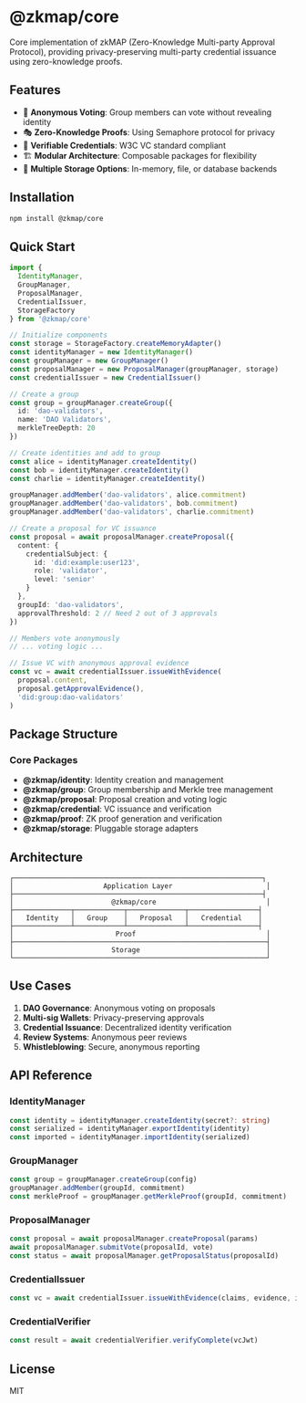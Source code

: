 # @zkmap/core

Core implementation of zkMAP (Zero-Knowledge Multi-party Approval Protocol), providing privacy-preserving multi-party credential issuance using zero-knowledge proofs.

## Features

- 🔐 **Anonymous Voting**: Group members can vote without revealing identity
- 🎭 **Zero-Knowledge Proofs**: Using Semaphore protocol for privacy
- 📜 **Verifiable Credentials**: W3C VC standard compliant
- 🏗️ **Modular Architecture**: Composable packages for flexibility
- 💾 **Multiple Storage Options**: In-memory, file, or database backends

## Installation

```bash
npm install @zkmap/core
```

## Quick Start

```typescript
import {
  IdentityManager,
  GroupManager,
  ProposalManager,
  CredentialIssuer,
  StorageFactory
} from '@zkmap/core'

// Initialize components
const storage = StorageFactory.createMemoryAdapter()
const identityManager = new IdentityManager()
const groupManager = new GroupManager()
const proposalManager = new ProposalManager(groupManager, storage)
const credentialIssuer = new CredentialIssuer()

// Create a group
const group = groupManager.createGroup({
  id: 'dao-validators',
  name: 'DAO Validators',
  merkleTreeDepth: 20
})

// Create identities and add to group
const alice = identityManager.createIdentity()
const bob = identityManager.createIdentity()
const charlie = identityManager.createIdentity()

groupManager.addMember('dao-validators', alice.commitment)
groupManager.addMember('dao-validators', bob.commitment)
groupManager.addMember('dao-validators', charlie.commitment)

// Create a proposal for VC issuance
const proposal = await proposalManager.createProposal({
  content: {
    credentialSubject: {
      id: 'did:example:user123',
      role: 'validator',
      level: 'senior'
    }
  },
  groupId: 'dao-validators',
  approvalThreshold: 2 // Need 2 out of 3 approvals
})

// Members vote anonymously
// ... voting logic ...

// Issue VC with anonymous approval evidence
const vc = await credentialIssuer.issueWithEvidence(
  proposal.content,
  proposal.getApprovalEvidence(),
  'did:group:dao-validators'
)
```

## Package Structure

### Core Packages

- **@zkmap/identity**: Identity creation and management
- **@zkmap/group**: Group membership and Merkle tree management
- **@zkmap/proposal**: Proposal creation and voting logic
- **@zkmap/credential**: VC issuance and verification
- **@zkmap/proof**: ZK proof generation and verification
- **@zkmap/storage**: Pluggable storage adapters

## Architecture

```
┌─────────────────────────────────────────────────────────────┐
│                      Application Layer                       │
├─────────────────────────────────────────────────────────────┤
│                        @zkmap/core                           │
├──────────────┬────────────┬──────────────┬─────────────────┤
│   Identity   │   Group    │   Proposal   │   Credential    │
├──────────────┴────────────┴──────────────┴─────────────────┤
│                         Proof                                │
├──────────────────────────────────────────────────────────────┤
│                        Storage                               │
└──────────────────────────────────────────────────────────────┘
```

## Use Cases

1. **DAO Governance**: Anonymous voting on proposals
2. **Multi-sig Wallets**: Privacy-preserving approvals
3. **Credential Issuance**: Decentralized identity verification
4. **Review Systems**: Anonymous peer reviews
5. **Whistleblowing**: Secure, anonymous reporting

## API Reference

### IdentityManager

```typescript
const identity = identityManager.createIdentity(secret?: string)
const serialized = identityManager.exportIdentity(identity)
const imported = identityManager.importIdentity(serialized)
```

### GroupManager

```typescript
const group = groupManager.createGroup(config)
groupManager.addMember(groupId, commitment)
const merkleProof = groupManager.getMerkleProof(groupId, commitment)
```

### ProposalManager

```typescript
const proposal = await proposalManager.createProposal(params)
await proposalManager.submitVote(proposalId, vote)
const status = await proposalManager.getProposalStatus(proposalId)
```

### CredentialIssuer

```typescript
const vc = await credentialIssuer.issueWithEvidence(claims, evidence, issuerDID)
```

### CredentialVerifier

```typescript
const result = await credentialVerifier.verifyComplete(vcJwt)
```

## License

MIT
